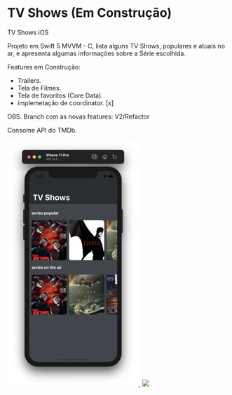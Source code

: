 # TV Shows (Em Construção)
TV Shows iOS


Projeto em Swift 5 MVVM - C, lista alguns TV Shows, populares e atuais no ar, e apresenta algumas informações sobre a Série escolhida.

Features em Construção:

- Trailers.
- Tela de Filmes.
- Tela de favoritos (Core Data).
- implemetação de coordinator. [x]

OBS. Branch com as novas features: V2/Refactor

Consome API do TMDb.

<img src="https://github.com/danilorequena/MovieList/blob/master/imgs/img1.png" width="300">, <img src="https://github.com/danilorequena/MovieList/blob/master/imgs/movies.gif" width="300">
